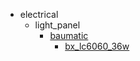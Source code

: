 * electrical
  * light_panel
    * [baumatic](electrical/light_panel/baumatic)
      * [bx_lc6060_36w](electrical/light_panel/baumatic/bx_lc6060_36w)
